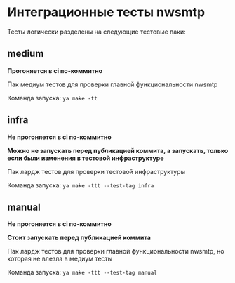 # Интеграционные тесты nwsmtp

Тесты логически разделены на следующие тестовые паки:


## medium

**Прогоняется в ci по-коммитно**

Пак медиум тестов для проверки главной функциональности nwsmtp

Команда запуска: `ya make -tt`


## infra

**Не прогоняется в ci по-коммитно**

**Можно не запускать перед публикацией коммита, а запускать, только если были изменения в тестовой инфраструктуре**

Пак лардж тестов для проверки тестовой инфраструктуры

Команда запуска: `ya make -ttt --test-tag infra`


## manual

**Не прогоняется в ci по-коммитно**

**Стоит запускать перед публикацией коммита**

Пак лардж тестов для проверки главной функциональности nwsmtp, но которая не влезла в медиум тесты

Команда запуска: `ya make -ttt --test-tag manual`
